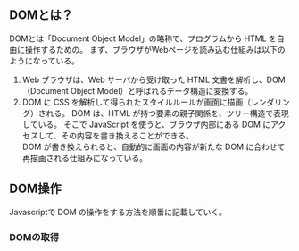 ## DOMとは？
DOMとは「Document Object Model」の略称で、プログラムから HTML を自由に操作するための。
まず、ブラウザがWebページを読み込む仕組みは以下のようになっている。
1. Web ブラウザは、Web サーバから受け取った HTML 文書を解析し、DOM（Document Object Model）と呼ばれるデータ構造に変換する。
2. DOM に CSS を解析して得られたスタイルルールが画面に描画（レンダリング）される。
DOM は、HTML が持つ要素の親子関係を、ツリー構造で表現している。
そこで JavaScript を使うと、ブラウザ内部にある DOM にアクセスして、その内容を書き換えることができる。  
DOM が書き換えられると、自動的に画面の内容が新たな DOM に合わせて再描画される仕組みになっている。

## DOM操作
Javascriptで DOM の操作をする方法を順番に記載していく。
### DOMの取得
